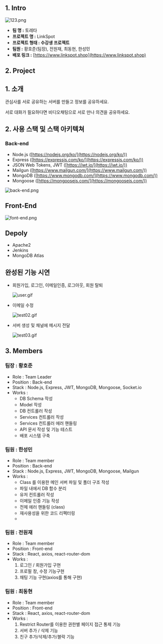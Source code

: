 ## 1. Intro

![123.png](https://codestates.notion.site/image/https%3A%2F%2Fs3-us-west-2.amazonaws.com%2Fsecure.notion-static.com%2F4f306f6f-a84f-4798-968d-06fadfe372a7%2F123.png?table=block&id=c2ed13d0-81e4-4f42-937b-53f4dba3506d&spaceId=82d63a72-8254-4cde-bf1e-b2597b7c099c&width=670&userId=&cache=v2)

- **팀 명 :** 토레타
- **프로젝트 명 :** LinkSpot
- **프로젝트 형태 : 수강생 프로젝트**
- **팀원 :** 황호준(팀장), 전원재, 최동현, 한성민
- **배포 링크 :** [https://www.linkspot.shop](https://www.linkspot.shop)

## 2. Project

## 1. 소개

관심사를 서로 공유하는 서버를 만들고 정보를 공유하세요.

서로 대화가 필요하다면 비디오채팅으로 서로 만나 의견을 공유하세요.

## 2. 사용 스택 및 스택 아키텍쳐

### Back-end

- Node.js ([https://nodejs.org/ko/](https://nodejs.org/ko/))
- Express ([https://expressjs.com/ko/](https://expressjs.com/ko/))
- JSON Web Tokens, JWT ([https://jwt.io/](https://jwt.io/))
- Mailgun ([https://www.mailgun.com/](https://www.mailgun.com/))
- MongoDB ([https://www.mongodb.com/](https://www.mongodb.com/))
- Mongoose ([https://mongoosejs.com/](https://mongoosejs.com/))

![back-end.png](https://codestates.notion.site/image/https%3A%2F%2Fs3-us-west-2.amazonaws.com%2Fsecure.notion-static.com%2F01638e82-2cdd-4407-8ea4-a02f58cb44c2%2Fback-end.png?table=block&id=a7f47956-08e9-4526-bec6-e90428d719d0&spaceId=82d63a72-8254-4cde-bf1e-b2597b7c099c&width=860&userId=&cache=v2)

## Front-End

![font-end.png](https://codestates.notion.site/image/https%3A%2F%2Fs3-us-west-2.amazonaws.com%2Fsecure.notion-static.com%2Fa4014ab1-ac2f-496a-939d-eef634e76c20%2Ffont-end.png?table=block&id=178203e5-24e9-48b6-a85e-9f0afe08fa14&spaceId=82d63a72-8254-4cde-bf1e-b2597b7c099c&width=960&userId=&cache=v2)

## Depoly

- Apache2
- Jenkins
- MongoDB Atlas

## 완성된 기능 시연

- 회원가입, 로그인, 이메일인증, 로그아웃, 회원 탈퇴
    
    ![user.gif](https://codestates.notion.site/image/https%3A%2F%2Fs3-us-west-2.amazonaws.com%2Fsecure.notion-static.com%2F651cc954-cd52-4767-b3b2-45d80dd65fe1%2Fuser.gif?table=block&id=1f103b8b-0e98-444d-bd13-60c4184764dc&spaceId=82d63a72-8254-4cde-bf1e-b2597b7c099c&userId=&cache=v2)
    
- 이메일 수정
    
    ![test02.gif](https://codestates.notion.site/image/https%3A%2F%2Fs3-us-west-2.amazonaws.com%2Fsecure.notion-static.com%2Fcb1397b5-d116-4a05-a52b-3df10683d5e3%2Ftest02.gif?table=block&id=e2453cfb-23a0-4a52-a1d2-4072f4446f8e&spaceId=82d63a72-8254-4cde-bf1e-b2597b7c099c&userId=&cache=v2)
    
- 서버 생성 및 채널에 메시지 전달
    
    ![test03.gif](https://codestates.notion.site/image/https%3A%2F%2Fs3-us-west-2.amazonaws.com%2Fsecure.notion-static.com%2Fe6e2e758-fc30-4e9f-be9b-6a159a8c9fd8%2Ftest03.gif?table=block&id=d9f97bbd-c98c-4b65-833b-ff7876433df4&spaceId=82d63a72-8254-4cde-bf1e-b2597b7c099c&userId=&cache=v2)
    
## 3. Members

### 팀장 : 황호준

- Role : Team Leader
- Position : Back-end
- Stack : Node.js, Express, JWT, MongoDB, Mongoose, Socket.io
- Works :
    - DB Schema 작성
    - Model 작성
    - DB 컨트롤러 작성
    - Services 컨트롤러 작성
    - Services 컨트롤러 에러 핸들링
    - API 문서 작성 및 기능 테스트
    - 배포 시스템 구축


### 팀원 : 한성민

- Role : Team member
- Position : Back-end
- Stack : Node.js, Express, JWT, MongoDB, Mongoose, Mailgun
- Works :
    - Class 를 이용한 메인 서버 파일 및 폴더 구조 작성
    - 파일 내에서 DB 함수 분리
    - 유저 컨트롤러 작성
    - 이메일 인증 기능 작성
    - 전체 에러 핸들링 (class)
    - 재사용성을 위한 코드 리펙터링
    -

### 팀원 : 전원재

- Role : Team member
- Position : Front-end
- Stack : React, axios, react-router-dom
- Works :
    1. 로그인 / 회원가입 구현
    2. 프로필 창, 수정 기능구현
    3. 채팅 기능 구현(axios를 통해 구현)

### 팀원 : 최동현

- Role : Team member
- Position : Front-end
- Stack : React, axios, react-router-dom
- Works :
    1. Restrict Router를 이용한 권한별 페이지 접근 통제 기능
    2. 서버 추가 / 삭제 기능
    3. 친구 추가/삭제/추가/블락 기능
